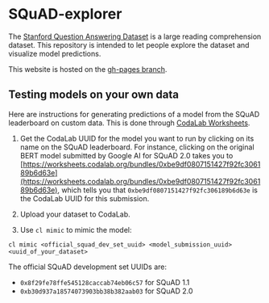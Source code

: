 # SQuAD-explorer
The [Stanford Question Answering Dataset](https://stanford-qa.com](https://rajpurkar.github.io/SQuAD-explorer/)) is a large reading comprehension dataset.
This repository is intended to let people explore the dataset and visualize model predictions.

This website is hosted on the [gh-pages branch](https://github.com/rajpurkar/SQuAD-explorer/tree/gh-pages).

## Testing models on your own data
Here are instructions for generating predictions of a model from the SQuAD leaderboard on custom data. This is done through [CodaLab Worksheets](https://worksheets.codalab.org/).

1. Get the CodaLab UUID for the model you want to run by clicking on its name on the SQuAD leaderboard. For instance, clicking on the original BERT model submitted by Google AI for SQuAD 2.0 takes you to [https://worksheets.codalab.org/bundles/0xbe9df0807151427f92fc306189b6d63e](https://worksheets.codalab.org/bundles/0xbe9df0807151427f92fc306189b6d63e), which tells you that `0xbe9df0807151427f92fc306189b6d63e` is the CodaLab UUID for this submission.

2. Upload your dataset to CodaLab.

3. Use `cl mimic` to mimic the model:

```
cl mimic <official_squad_dev_set_uuid> <model_submission_uuid> <uuid_of_your_dataset>
```

The official SQuAD development set UUIDs are:
* `0x8f29fe78ffe545128caccab74eb06c57` for SQuAD 1.1
* `0xb30d937a18574073903bb38b382aab03` for SQuAD 2.0
